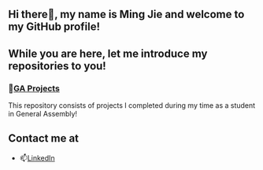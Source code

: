 ## Hi there👋, my name is Ming Jie and welcome to my GitHub profile!

While you are here, let me introduce my repositories to you!
---
### :school:[GA Projects](https://github.com/tmj1432/GA-Projects)
This repository consists of projects I completed during my time as a student in General Assembly!

## Contact me at
- 📫[LinkedIn](https://www.linkedin.com/in/tmj1432/)


<!--
**tmj1432/tmj1432** is a ✨ _special_ ✨ repository because its `README.md` (this file) appears on your GitHub profile.

Here are some ideas to get you started:

- 🔭 I’m currently working on ...
- 🌱 I’m currently learning ...
- 👯 I’m looking to collaborate on ...
- 🤔 I’m looking for help with ...
- 💬 Ask me about ...
- 📫 How to reach me: ...
- 😄 Pronouns: ...
- ⚡ Fun fact: ...
-->
